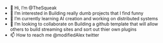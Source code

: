 - 👋 Hi, I’m @TheSqueak
- 👀 I’m interested in Building really dumb projects that I find funny
- 🌱 I’m currently learning AI creation and working on distributed systems
- 💞️ I’m looking to collaborate on Building a github template that will allow others to build streaming sites and sort out thier own plugins
- 📫 How to reach me @modifiedAlex twitter

<!---
TheSqueak/TheSqueak is a ✨ special ✨ repository because its `README.md` (this file) appears on your GitHub profile.
You can click the Preview link to take a look at your changes.
--->
